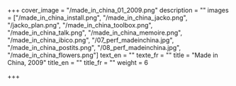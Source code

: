 +++
cover_image = "/made_in_china_01_2009.png"
description = ""
images = ["/made_in_china_install.png", "/made_in_china_jacko.png", "/jacko_plan.png", "/made_in_china_toolbox.png", "/made_in_china_talk.png", "/made_in_china_memoire.png", "/made_in_china_ibico.png", "/07_perf_madeinchina.jpg", "/made_in_china_postits.png", "/08_perf_madeinchina.jpg", "/made_in_china_flowers.png"]
text_en = ""
texte_fr = ""
title = "Made in China, 2009"
title_en = ""
title_fr = ""
weight = 6

+++
